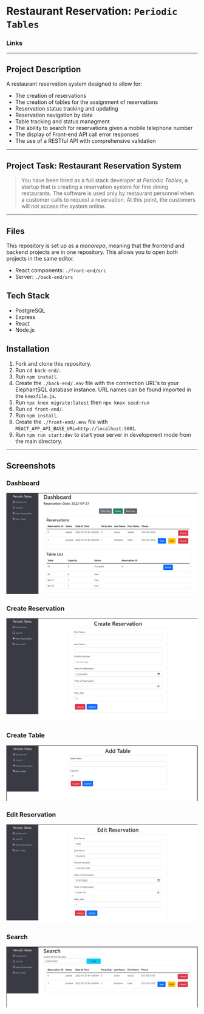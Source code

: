 # Restaurant Reservation: `Periodic Tables`

### Links



---
## Project Description

A restaurant reservation system designed to allow for:
- The creation of reservations
- The creation of tables for the assignment of reservations
- Reservation status tracking and updating
- Reservation navigation by date
- Table tracking and status managment
- The ability to search for reservations given a mobile telephone number
- The display of Front-end API call error responses
- The use of a RESTful API with comprehensive validation



---
## Project Task: Restaurant Reservation System

> You have been hired as a full stack developer at _Periodic Tables_, a startup that is creating a reservation system for fine dining restaurants.
> The software is used only by restaurant personnel when a customer calls to request a reservation.
> At this point, the customers will not access the system online.

---
## Files

This repository is set up as a _monorepo_, meaning that the frontend and backend projects are in one repository. This allows you to open both projects in the same editor.

- React components: `./front-end/src`
- Server: `./back-end/src`

## Tech Stack

-   PostgreSQL
-   Express
-   React
-   Node.js

## Installation

1. Fork and clone this repository.
1. Run `cd back-end/`.
1. Run `npm install`.
1. Create the `./back-end/.env` file with the connection URL's to your ElephantSQL database instance. URL names can be found imported in the `knexfile.js`.
1. Run `npx knex migrate:latest` then `npx knex seed:run`
1. Run `cd front-end/`.
1. Run `npm install`.
1. Create the `./front-end/.env` file with `REACT_APP_API_BASE_URL=http://localhost:5001`.
1. Run `npm run start:dev` to start your server in development mode from the main directory.

---
## Screenshots

### Dashboard
![dashboard display](./screenshots/RR-Dashboard.png)
### Create Reservation
![Create Reservation display](./screenshots/RR-Create.png)
### Create Table
![Create Table display](./screenshots/RR-AddTable.png)
### Edit Reservation
![Edit Reservation display](./screenshots/RR-Edit.png)
### Search
![search display](./screenshots/RR-Search.png)